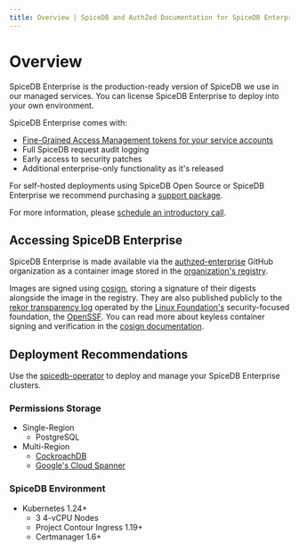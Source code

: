 ```yaml
---
title: Overview | SpiceDB and AuthZed Documentation for SpiceDB Enterprise
---
```


# Overview

SpiceDB Enterprise is the production-ready version of SpiceDB we use in our managed services.
You can license SpiceDB Enterprise to deploy into your own environment.

SpiceDB Enterprise comes with:

* [Fine-Grained Access Management tokens for your service accounts](/docs/spicedb-enterprise/fgam)
* Full SpiceDB request audit logging
* Early access to security patches
* Additional enterprise-only functionality as it's released

For self-hosted deployments using SpiceDB Open Source or SpiceDB Enterprise we recommend purchasing a [support package](https://authzed.com/products/spicedb-sla-support).

For more information, please [schedule an introductory call](https://authzed.com/call/?utm_source=docs).

## Accessing SpiceDB Enterprise

SpiceDB Enterprise is made available via the [authzed-enterprise] GitHub organization as a container image stored in the [organization's registry].

[authzed-enterprise]: https://github.com/authzed-enterprise
[organization's registry]: https://github.com/orgs/authzed-enterprise/packages

Images are signed using [cosign], storing a signature of their digests alongside the image in the registry.
They are also published publicly to the [rekor transparency log] operated by the [Linux Foundation's] security-focused foundation, the [OpenSSF].
You can read more about keyless container signing and verification in the [cosign documentation].

[cosign]: https://github.com/sigstore/cosign
[rekor transparency log]: https://rekor.sigstore.dev
[linux foundation's]: https://www.linuxfoundation.org
[openssf]: https://openssf.org
[cosign documentation]: https://github.com/sigstore/cosign/blob/main/KEYLESS.md

## Deployment Recommendations

Use the <a href="https://github.com/authzed/spicedb-operator" target="_blank">spicedb-operator</a> to deploy and manage your SpiceDB Enterprise clusters.

### Permissions Storage

* Single-Region
  * PostgreSQL
* Multi-Region
  * <a href="https://www.cockroachlabs.com/product/" target="_blank">CockroachDB</a>
  * <a href="https://cloud.google.com/spanner" target="_blank">Google's Cloud Spanner</a>

### SpiceDB Environment

* Kubernetes 1.24+
  * 3 4-vCPU Nodes
  * Project Contour Ingress 1.19+
  * Certmanager 1.6+
